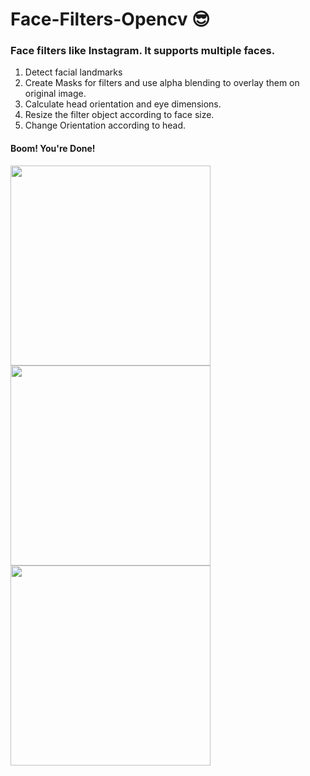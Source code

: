 # Face-Filters-Opencv 😎

### Face filters like Instagram. It supports multiple faces. 

  1. Detect facial landmarks
  2. Create Masks for filters and use alpha blending to overlay them on original image.
  3. Calculate head orientation and eye dimensions.
  4. Resize the filter object according to face size.
  5. Change Orientation according to head.
  
#### Boom! You're Done!

<img src="https://github.com/ashish1sasmal/Face-Filters-Opencv/blob/master/Results/resultdog_fil_res5.jpg.jpg" width=320>

<img src="https://github.com/ashish1sasmal/Face-Filters-Opencv/blob/master/Results/resultdog_fil_res3.jpg.jpg" width=320>

<img src="https://github.com/ashish1sasmal/Face-Filters-Opencv/blob/master/Results/result5.jpg" width=320>
